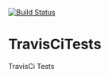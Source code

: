 [![Build Status](https://travis-ci.org/kkent030315/TravisCiTests.svg?branch=master)](https://travis-ci.org/kkent030315/TravisCiTests)

# TravisCiTests
TravisCi Tests
